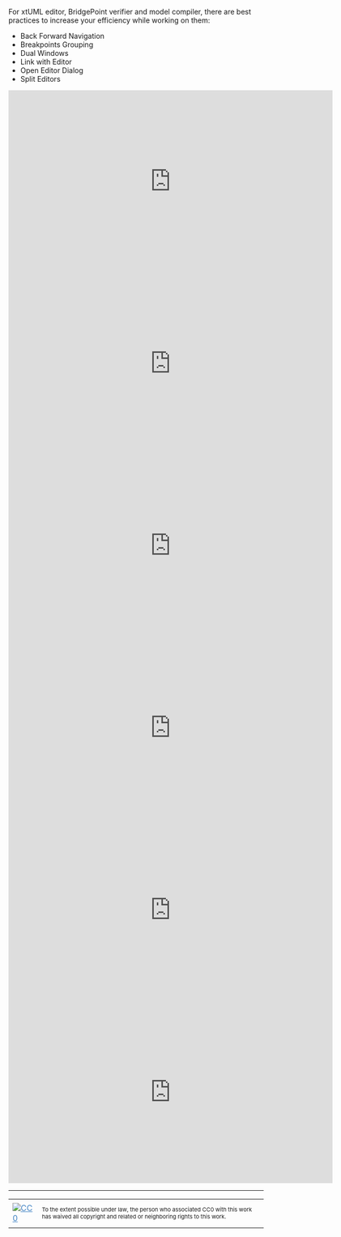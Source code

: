 For xtUML editor, BridgePoint verifier and model compiler, there are 
best practices to increase your efficiency while working on them:

* Back Forward Navigation 
* Breakpoints Grouping
* Dual Windows
* Link with Editor 
* Open Editor Dialog
* Split Editors

<iframe src="http://www.youtube.com/embed/NGm2sgMTzsQ?rel=0" width="640" height="360" frameborder="0"></iframe> 

<iframe src="http://www.youtube.com/embed/BmKirBaX4Xk?rel=0" width="640" height="360" frameborder="0"></iframe> 

<iframe src="http://www.youtube.com/embed/pdnnyq8LW3Q?rel=0" width="640" height="360" frameborder="0"></iframe> 

<iframe src="http://www.youtube.com/embed/GHmlRoX3Lr0?rel=0" width="640" height="360" frameborder="0"></iframe> 

<iframe src="http://www.youtube.com/embed/rScvwv9mu1s?rel=0" width="640" height="360" frameborder="0"></iframe> 

<iframe src="http://www.youtube.com/embed/6ixfu4FUXOk?rel=0" width="640" height="360" frameborder="0"></iframe> 

<hr style="color: #cccccc;" />

<table>
<tbody>
<tr>
<td><a style="color: #4183c4;" href="http://creativecommons.org/publicdomain/zero/1.0/"><img src="https://camo.githubusercontent.com/c5160f944848828fa33126d9a697e9abe43ea98f/687474703a2f2f692e6372656174697665636f6d6d6f6e732e6f72672f702f7a65726f2f312e302f38387833312e706e67" alt="CC0" data-canonical-src="http://i.creativecommons.org/p/zero/1.0/88x31.png" /></a></td>
<td>
<p style="font-size: 11px;">To the extent possible under law, the person who associated CC0 with this work has waived all copyright and related or neighboring rights to this work.</p>
</td>
</tr>
</tbody>
</table>
